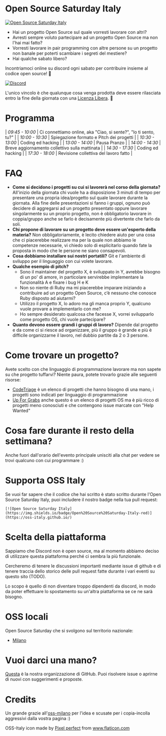# Open Source Saturday Italy
[![Open Source Saturday Italy](https://img.shields.io/badge/Open%20Source%20Saturday-Italy-red)](https://oss-italy.github.io/)

- Hai un progetto Open Source sul quale vorresti lavorare con altri?
- Avresti sempre voluto partecipare ad un progetto Open Source ma non l'hai mai
  fatto?
- Vorresti lavorare in pair programming con altre persone su un progetto non
  banale per poterti scambiare i segreti del mestiere?
- Hai qualche sabato libero?

Incontriamoci online su discord ogni sabato per contribuire insieme al codice open source! 🚀

[![Discord](https://discordapp.com/api/guilds/688392679892975619/widget.png?style=banner3)](https://discord.gg/TpEa5Wn)

L'unico vincolo è che qualunque cosa venga prodotta deve essere rilasciata entro la fine della
giornata con una [Licenza Libera](https://opensource.org/licenses). 🌈

# Programma

| *09:45 - 10:00* | Ci connettiamo online, aka "Ciao, si sente?", "Io ti sento, tu?" |
| *10:00 - 10:30* | Spiegazione formato e Pitch dei progetti                         |
| *10:30 - 13:00* | Coding ed hacking                                                |
| *13:00 - 14:00* | Pausa Pranzo                                                     |
| *14:00 - 14:30* | Breve aggiornamento collettivo sulla mattinata                   |
| *14:30 - 17:30* | Coding ed hacking                                                |
| *17:30 - 18:00* | Revisione collettiva del lavoro fatto                            |

# FAQ

- **Come si decidono i progetti su cui si lavorerà nel corso della giornata?**
  All'inizio della giornata chi vuole ha a disposizione 3 minuti di tempo per
  presentare una propria idea/progetto sul quale lavorare durante la giornata.
  Alla fine delle presentazioni si fanno i gruppi, ognuno può decidere di
  aggregarsi ad un progetto presentato oppure lavorare singolarmente su un
  proprio progetto, non è obbligatorio lavorare in coppia/gruppo anche se farlo
  è decisamente più divertente che farlo da soli.
- **Chi propone di lavorare su un progetto deve essere un'esperto della
  materia?** Non obbligatoriamente, è lecito chiedere aiuto per una cosa che ci
  piacerebbe realizzare ma per la quale non abbiamo le competenze necessarie, vi
  chiedo solo di esplicitarlo quando fate la proposta in modo che le persone ne
  siano consapevoli.
- **Cosa dobbiamo installare sui nostri portatili?** Git e l'ambiente di
  sviluppo per il linguaggio con cui volete lavorare.
- **Qualche esempio di pitch?**
  - Sono il maintainer del progetto X, è sviluppato in Y, avrebbe bisogno di un
    po' di amore, in particolare servirebbe implementare la funzionalità A e
    fixare i bug H e K
  - Non so niente di Ruby ma mi piacerebbe imparare iniziando a contribuire ad
    un progetto Open Source, c’è nessuno che conosce Ruby disposto ad aiutarmi?
  - Utilizzo il progetto X, lo adoro ma gli manca proprio Y, qualcuno vuole
    provare a implementarlo con me?
  - Ho sempre desiderato qualcosa che facesse X, vorrei svilupparlo come
    progetto OS, chi vuole partecipare?
- **Quanto devono essere grandi i gruppi di lavoro?** Dipende dal progetto e da
  come ci si riesce ad organizzare, più il gruppo è grande e più è difficile
  organizzarne il lavoro, nel dubbio partite da 2 o 3 persone.

# Come trovare un progetto?
Avete scelto con che linguaggio di programmazione lavorare ma non sapete su che
progetto tuffarvi? Niente paura, potete trovarlo grazie alle seguenti risorse:
  - [CodeTriage](https://www.codetriage.com/) è un elenco di progetti che hanno
  bisogno di una mano, i progetti sono indicati per linguaggio di programmazione
  - [Up For Grabs](https://up-for-grabs.net/) anche questo è un elenco di
  progetti OS ma è più ricco di progetti meno conosciuti e che contengono issue
  marcate con "Help Wanted"

# Cosa fare durante il resto della settimana?
Anche fuori dall'orario dell'evento principale unisciti alla chat per vedere se trovi qualcuno con cui programmare :)

# Supporta OSS Italy
Se vuoi far sapere che il codice che hai scritto è stato scritto durante l'Open
Source Saturday Italy, puoi includere il nostro badge nella tua pull request:
```
[![Open Source Saturday Italy](https://img.shields.io/badge/Open%20Source%20Saturday-Italy-red)](https://oss-italy.github.io/)
```

# Scelta della piattaforma
Sappiamo che Discord non è open source, ma al momento abbiamo deciso di
utilizzare questa piattaforma perché ci sembra la più funzionale.

Cercheremo di tenere le discussioni importanti mediante issue di github e di
tenere traccia dello storico delle pull request fatte durante i vari eventi su
questo sito (TODO).

Lo scopo è quello di non diventare troppo dipendenti da discord, in modo da
poter effettuare lo spostamento su un'altra piattaforma se ce ne sarà bisogno.

# OSS locali
Open Source Saturday che si svolgono sul territorio nazionale:
- [Milano](https://www.meetup.com/Open-Source-Saturday-Milano/)

# Vuoi darci una mano?
[Questa](https://github.com/oss-italy) è la nostra organizzazione di GitHub.
Puoi risolvere issue o aprirne di nuovi con suggerimenti e proposte.

# Credits
Un grande grazie
all'[oss-milano](https://www.meetup.com/Open-Source-Saturday-Milano/)
per l'idea e scusate per i copia-incolla aggressivi dalla vostra pagina :)

OSS-Italy icon made by <a href="https://www.flaticon.com/authors/pixel-perfect" title="Pixel perfect">Pixel perfect</a> from <a href="https://www.flaticon.com/" title="Flaticon"> www.flaticon.com</a>

